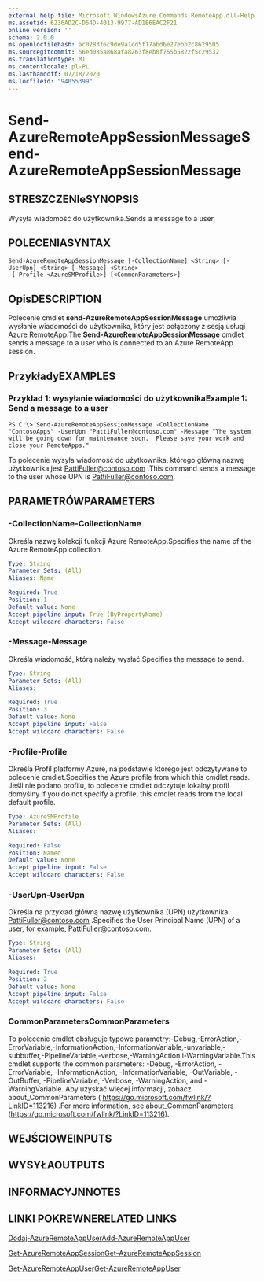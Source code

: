 ```yaml
---
external help file: Microsoft.WindowsAzure.Commands.RemoteApp.dll-Help.xml
ms.assetid: 6236AD2C-D54D-4013-9977-AD1E6EAC2F21
online version: ''
schema: 2.0.0
ms.openlocfilehash: ac0283f6c9de9a1cd5f17abd6e27ebb2c8629505
ms.sourcegitcommit: 56ed085a868afa8263f8eb0f755b5822f5c29532
ms.translationtype: MT
ms.contentlocale: pl-PL
ms.lasthandoff: 07/18/2020
ms.locfileid: "94055399"
---
```

# <span data-ttu-id="89634-101">Send-AzureRemoteAppSessionMessage</span><span class="sxs-lookup"><span data-stu-id="89634-101">Send-AzureRemoteAppSessionMessage</span></span>

## <span data-ttu-id="89634-102">STRESZCZENIe</span><span class="sxs-lookup"><span data-stu-id="89634-102">SYNOPSIS</span></span>
<span data-ttu-id="89634-103">Wysyła wiadomość do użytkownika.</span><span class="sxs-lookup"><span data-stu-id="89634-103">Sends a message to a user.</span></span>

## <span data-ttu-id="89634-104">POLECENIA</span><span class="sxs-lookup"><span data-stu-id="89634-104">SYNTAX</span></span>

```
Send-AzureRemoteAppSessionMessage [-CollectionName] <String> [-UserUpn] <String> [-Message] <String>
 [-Profile <AzureSMProfile>] [<CommonParameters>]
```

## <span data-ttu-id="89634-105">Opis</span><span class="sxs-lookup"><span data-stu-id="89634-105">DESCRIPTION</span></span>
<span data-ttu-id="89634-106">Polecenie cmdlet **send-AzureRemoteAppSessionMessage** umożliwia wysłanie wiadomości do użytkownika, który jest połączony z sesją usługi Azure RemoteApp.</span><span class="sxs-lookup"><span data-stu-id="89634-106">The **Send-AzureRemoteAppSessionMessage** cmdlet sends a message to a user who is connected to an Azure RemoteApp session.</span></span>

## <span data-ttu-id="89634-107">Przykłady</span><span class="sxs-lookup"><span data-stu-id="89634-107">EXAMPLES</span></span>

### <span data-ttu-id="89634-108">Przykład 1: wysyłanie wiadomości do użytkownika</span><span class="sxs-lookup"><span data-stu-id="89634-108">Example 1: Send a message to a user</span></span>
```
PS C:\> Send-AzureRemoteAppSessionMessage -CollectionName "ContosoApps" -UserUpn "PattiFuller@contoso.com" -Message "The system will be going down for maintenance soon.  Please save your work and close your RemoteApps."
```

<span data-ttu-id="89634-109">To polecenie wysyła wiadomość do użytkownika, którego główną nazwę użytkownika jest PattiFuller@contoso.com .</span><span class="sxs-lookup"><span data-stu-id="89634-109">This command sends a message to the user whose UPN is PattiFuller@contoso.com.</span></span>

## <span data-ttu-id="89634-110">PARAMETRÓW</span><span class="sxs-lookup"><span data-stu-id="89634-110">PARAMETERS</span></span>

### <span data-ttu-id="89634-111">-CollectionName</span><span class="sxs-lookup"><span data-stu-id="89634-111">-CollectionName</span></span>
<span data-ttu-id="89634-112">Określa nazwę kolekcji funkcji Azure RemoteApp.</span><span class="sxs-lookup"><span data-stu-id="89634-112">Specifies the name of the Azure RemoteApp collection.</span></span>

```yaml
Type: String
Parameter Sets: (All)
Aliases: Name

Required: True
Position: 1
Default value: None
Accept pipeline input: True (ByPropertyName)
Accept wildcard characters: False
```

### <span data-ttu-id="89634-113">-Message</span><span class="sxs-lookup"><span data-stu-id="89634-113">-Message</span></span>
<span data-ttu-id="89634-114">Określa wiadomość, którą należy wysłać.</span><span class="sxs-lookup"><span data-stu-id="89634-114">Specifies the message to send.</span></span>

```yaml
Type: String
Parameter Sets: (All)
Aliases: 

Required: True
Position: 3
Default value: None
Accept pipeline input: False
Accept wildcard characters: False
```

### <span data-ttu-id="89634-115">-Profile</span><span class="sxs-lookup"><span data-stu-id="89634-115">-Profile</span></span>
<span data-ttu-id="89634-116">Określa Profil platformy Azure, na podstawie którego jest odczytywane to polecenie cmdlet.</span><span class="sxs-lookup"><span data-stu-id="89634-116">Specifies the Azure profile from which this cmdlet reads.</span></span>
<span data-ttu-id="89634-117">Jeśli nie podano profilu, to polecenie cmdlet odczytuje lokalny profil domyślny.</span><span class="sxs-lookup"><span data-stu-id="89634-117">If you do not specify a profile, this cmdlet reads from the local default profile.</span></span>

```yaml
Type: AzureSMProfile
Parameter Sets: (All)
Aliases: 

Required: False
Position: Named
Default value: None
Accept pipeline input: False
Accept wildcard characters: False
```

### <span data-ttu-id="89634-118">-UserUpn</span><span class="sxs-lookup"><span data-stu-id="89634-118">-UserUpn</span></span>
<span data-ttu-id="89634-119">Określa na przykład główną nazwę użytkownika (UPN) użytkownika PattiFuller@contoso.com .</span><span class="sxs-lookup"><span data-stu-id="89634-119">Specifies the User Principal Name (UPN) of a user, for example, PattiFuller@contoso.com.</span></span>

```yaml
Type: String
Parameter Sets: (All)
Aliases: 

Required: True
Position: 2
Default value: None
Accept pipeline input: False
Accept wildcard characters: False
```

### <span data-ttu-id="89634-120">CommonParameters</span><span class="sxs-lookup"><span data-stu-id="89634-120">CommonParameters</span></span>
<span data-ttu-id="89634-121">To polecenie cmdlet obsługuje typowe parametry:-Debug,-ErrorAction,-ErrorVariable,-InformationAction,-InformationVariable,-unvariable,-subbuffer,-PipelineVariable,-verbose,-WarningAction i-WarningVariable.</span><span class="sxs-lookup"><span data-stu-id="89634-121">This cmdlet supports the common parameters: -Debug, -ErrorAction, -ErrorVariable, -InformationAction, -InformationVariable, -OutVariable, -OutBuffer, -PipelineVariable, -Verbose, -WarningAction, and -WarningVariable.</span></span> <span data-ttu-id="89634-122">Aby uzyskać więcej informacji, zobacz about_CommonParameters ( https://go.microsoft.com/fwlink/?LinkID=113216) .</span><span class="sxs-lookup"><span data-stu-id="89634-122">For more information, see about_CommonParameters (https://go.microsoft.com/fwlink/?LinkID=113216).</span></span>

## <span data-ttu-id="89634-123">WEJŚCIOWE</span><span class="sxs-lookup"><span data-stu-id="89634-123">INPUTS</span></span>

## <span data-ttu-id="89634-124">WYSYŁA</span><span class="sxs-lookup"><span data-stu-id="89634-124">OUTPUTS</span></span>

## <span data-ttu-id="89634-125">INFORMACYJN</span><span class="sxs-lookup"><span data-stu-id="89634-125">NOTES</span></span>

## <span data-ttu-id="89634-126">LINKI POKREWNE</span><span class="sxs-lookup"><span data-stu-id="89634-126">RELATED LINKS</span></span>

[<span data-ttu-id="89634-127">Dodaj-AzureRemoteAppUser</span><span class="sxs-lookup"><span data-stu-id="89634-127">Add-AzureRemoteAppUser</span></span>](./Add-AzureRemoteAppUser.md)

[<span data-ttu-id="89634-128">Get-AzureRemoteAppSession</span><span class="sxs-lookup"><span data-stu-id="89634-128">Get-AzureRemoteAppSession</span></span>](./Get-AzureRemoteAppSession.md)

[<span data-ttu-id="89634-129">Get-AzureRemoteAppUser</span><span class="sxs-lookup"><span data-stu-id="89634-129">Get-AzureRemoteAppUser</span></span>](./Get-AzureRemoteAppUser.md)


